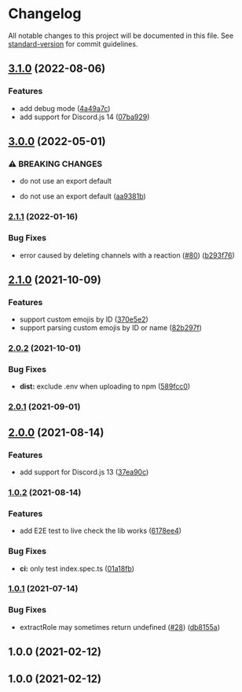 # Changelog

All notable changes to this project will be documented in this file. See [standard-version](https://github.com/conventional-changelog/standard-version) for commit guidelines.

## [3.1.0](https://github.com/makigas/discordjs-reaction-role/compare/v3.0.0...v3.1.0) (2022-08-06)


### Features

* add debug mode ([4a49a7c](https://github.com/makigas/discordjs-reaction-role/commit/4a49a7c195f8d73b26c6b5a89fec11c4c153cfe0))
* add support for Discord.js 14 ([07ba929](https://github.com/makigas/discordjs-reaction-role/commit/07ba9293056ebde1f05716d0ee8ac0a1c0b28bcc))

## [3.0.0](https://github.com/makigas/discordjs-reaction-role/compare/v2.1.1...v3.0.0) (2022-05-01)


### ⚠ BREAKING CHANGES

* do not use an export default

* do not use an export default ([aa9381b](https://github.com/makigas/discordjs-reaction-role/commit/aa9381bb2cb4f9a4fa357f3118e693a61d39882e))

### [2.1.1](https://github.com/makigas/discordjs-reaction-role/compare/v2.1.0...v2.1.1) (2022-01-16)


### Bug Fixes

* error caused by deleting channels with a reaction ([#80](https://github.com/makigas/discordjs-reaction-role/issues/80)) ([b293f76](https://github.com/makigas/discordjs-reaction-role/commit/b293f76a2ac2a64791f6589ce311990a63afe564))

## [2.1.0](https://github.com/makigas/discordjs-reaction-role/compare/v2.0.2...v2.1.0) (2021-10-09)


### Features

* support custom emojis by ID ([370e5e2](https://github.com/makigas/discordjs-reaction-role/commit/370e5e28c058e74f1c7dbbbcb8b317954a906065))
* support parsing custom emojis by ID or name ([82b297f](https://github.com/makigas/discordjs-reaction-role/commit/82b297fb54cc7c76651607da309a2da3aa7ab920))

### [2.0.2](https://github.com/makigas/discordjs-reaction-role/compare/v2.0.1...v2.0.2) (2021-10-01)


### Bug Fixes

* **dist:** exclude .env when uploading to npm ([589fcc0](https://github.com/makigas/discordjs-reaction-role/commit/589fcc0e4f2e944f81f5e9c2e75d456ea2310bd2))

### [2.0.1](https://github.com/makigas/discordjs-reaction-role/compare/v2.0.0...v2.0.1) (2021-09-01)

## [2.0.0](https://github.com/makigas/discordjs-reaction-role/compare/v1.0.2...v2.0.0) (2021-08-14)


### Features

* add support for Discord.js 13 ([37ea90c](https://github.com/makigas/discordjs-reaction-role/commit/37ea90c96df82cc760122641b35f39978d852d9e))

### [1.0.2](https://github.com/makigas/discordjs-reaction-role/compare/v1.0.1...v1.0.2) (2021-08-14)


### Features

* add E2E test to live check the lib works ([6178ee4](https://github.com/makigas/discordjs-reaction-role/commit/6178ee413d7a1e10a507e1945e337d286af11a58))


### Bug Fixes

* **ci:** only test index.spec.ts ([01a18fb](https://github.com/makigas/discordjs-reaction-role/commit/01a18fbb5a5187e513392c5e2199a505efd18a55))

### [1.0.1](https://github.com/makigas/discordjs-reaction-role/compare/v1.0.0...v1.0.1) (2021-07-14)


### Bug Fixes

* extractRole may sometimes return undefined ([#28](https://github.com/makigas/discordjs-reaction-role/issues/28)) ([db8155a](https://github.com/makigas/discordjs-reaction-role/commit/db8155a4b704cfac323b519ed486cde08ec4129f))

## 1.0.0 (2021-02-12)

## 1.0.0 (2021-02-12)
